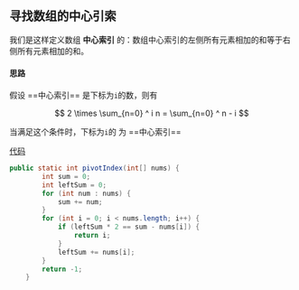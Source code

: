 ## 寻找数组的中心引索

我们是这样定义数组 **中心索引** 的：数组中心索引的左侧所有元素相加的和等于右侧所有元素相加的和。

#### 思路

假设 ==中心索引== 是下标为`i`的数，则有     


$$
2 \times \sum_{n=0} ^ i n = \sum_{n=0} ^ n - i
$$

当满足这个条件时，下标为`i`的 为 ==中心索引==

[代码](PivotIndex.java)

```java
public static int pivotIndex(int[] nums) {
        int sum = 0;
        int leftSum = 0;
        for (int num : nums) {
            sum += num;
        }
        for (int i = 0; i < nums.length; i++) {
            if (leftSum * 2 == sum - nums[i]) {
                return i;
            }
            leftSum += nums[i];
        }
        return -1;
    }
```

